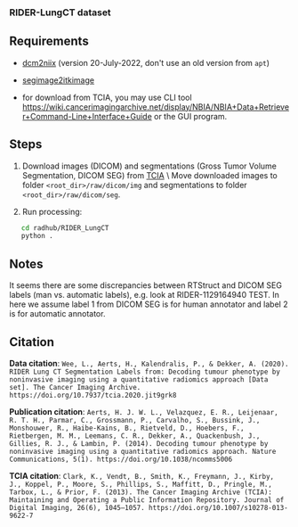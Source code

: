 ### RIDER-LungCT dataset

## Requirements

- [dcm2niix](https://github.com/rordenlab/dcm2niix) (version 20-July-2022, don't use an old version from `apt`)

- [segimage2itkimage](https://qiicr.gitbook.io/dcmqi-guide/opening/cmd_tools/seg/segimage2itkimage)

- for download from TCIA, you may use CLI tool https://wiki.cancerimagingarchive.net/display/NBIA/NBIA+Data+Retriever+Command-Line+Interface+Guide or the GUI program.

## Steps

1. Download images (DICOM) and segmentations (Gross Tumor Volume Segmentation, DICOM SEG) from [TCIA](https://wiki.cancerimagingarchive.net/pages/viewpage.action?pageId=46334165) \\
   Move downloaded images to folder `<root_dir>/raw/dicom/img` and segmentations to folder `<root_dir>/raw/dicom/seg`.

3. Run processing:

```bash
   cd radhub/RIDER_LungCT
   python .
```

## Notes

It seems there are some discrepancies between RTStruct and DICOM SEG labels (man vs. automatic labels), e.g. look at RIDER-1129164940 TEST. In here we assume label 1 from DICOM SEG is for human annotator and label 2 is for automatic annotator.

## Citation

**Data citation**:
`Wee, L., Aerts, H., Kalendralis, P., & Dekker, A. (2020). RIDER Lung CT Segmentation Labels from: Decoding tumour phenotype by noninvasive imaging using a quantitative radiomics approach [Data set]. The Cancer Imaging Archive. https://doi.org/10.7937/tcia.2020.jit9grk8`

**Publication citation**:
`Aerts, H. J. W. L., Velazquez, E. R., Leijenaar, R. T. H., Parmar, C., Grossmann, P., Carvalho, S., Bussink, J., Monshouwer, R., Haibe-Kains, B., Rietveld, D., Hoebers, F., Rietbergen, M. M., Leemans, C. R., Dekker, A., Quackenbush, J., Gillies, R. J., & Lambin, P. (2014). Decoding tumour phenotype by noninvasive imaging using a quantitative radiomics approach. Nature Communications, 5(1). https://doi.org/10.1038/ncomms5006`

**TCIA citation**:
`Clark, K., Vendt, B., Smith, K., Freymann, J., Kirby, J., Koppel, P., Moore, S., Phillips, S., Maffitt, D., Pringle, M., Tarbox, L., & Prior, F. (2013). The Cancer Imaging Archive (TCIA): Maintaining and Operating a Public Information Repository. Journal of Digital Imaging, 26(6), 1045–1057. https://doi.org/10.1007/s10278-013-9622-7`
